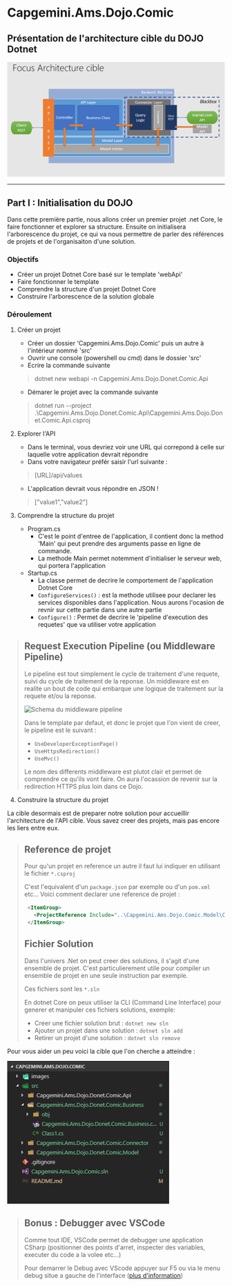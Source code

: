 # Capgemini.Ams.Dojo.Comic

## Présentation de l'architecture cible du DOJO Dotnet

![Schéma de l'architecture](https://github.com/wihary/Capgemini.Ams.Dojo.Comic/raw/develop-dojo/images/archi-dojo-dotnet.png "")

------

## Part I : Initialisation du DOJO

Dans cette première partie, nous allons créer un premier projet .net Core, le faire fonctionner et explorer sa structure. Ensuite on initialisera l'arborescence du projet, ce qui va nous permettre de parler des références de projets et de l'organisaiton d'une solution.

### Objectifs

* Créer un projet Dotnet Core basé sur le template 'webApi'
* Faire fonctionner le template
* Comprendre la structure d'un projet Dotnet Core
* Construire l'arborescence de la solution globale

### Déroulement

1. Créer un projet

    * Créer un dossier 'Capgemini.Ams.Dojo.Comic' puis un autre à l'intérieur nommé 'src'
    * Ouvrir une console (powershell ou cmd) dans le dossier 'src'
    * Ecrire la commande suivante
    > dotnet new webapi -n Capgemini.Ams.Dojo.Donet.Comic.Api
    * Démarer le projet avec la commande suivante
    > dotnet run --project .\Capgemini.Ams.Dojo.Donet.Comic.Api\Capgemini.Ams.Dojo.Donet.Comic.Api.csproj

2. Explorer l'API

    * Dans le terminal, vous devriez voir une URL qui correpond à celle sur laquelle votre application devrait répondre
    * Dans votre navigateur préfér saisir l'url suivante :
    > [URL]/api/values
    * L'application devrait vous répondre en JSON !
    > ["value1","value2"]

3. Comprendre la structure du projet

    * Program.cs
      * C'est le point d'entree de l'application, il contient donc la method 'Main' qui peut prendre des arguments passe en ligne de commande. 
      * La methode Main permet notemment d'initialiser le serveur web, qui portera l'application
    * Startup.cs
      * La classe permet de decrire le comportement de l'application Dotnet Core
      *  `ConfigureServices()` : est la methode utilisee pour declarer les services disponibles dans l'application. Nous aurons l'ocasion de revnir sur cette partie dans une autre partie
      * `Configure()` : Permet de decrire le 'pipeline d'execution des requetes' que va utiliser votre application


> ## Request Execution Pipeline (ou Middleware Pipeline)
> Le pipeline est tout simplement le cycle de traitement d'une requete, suivi du cycle de traitement de la reponse. Un middleware est en realite un bout de code qui embarque une logique de traitement sur la requete et/ou la reponse.<br>
> 
> ![Schema du middleware pipeline](https://www.thomaslevesque.com/files/2018/03/request-delegate-pipeline.png "")
> 
> Dans le template par defaut, et donc le projet que l'on vient de creer, le pipeline est le suivant :
> * `UseDeveloperExceptionPage()`
> * `UseHttpsRedirection()`
> * `UseMvc()`
> 
> Le nom des differents middleware est plutot clair et permet de comprendre ce qu'ils vont faire. On aura l'ocassion de revenir sur la redirection HTTPS plus loin dans ce Dojo.

4. Construire la structure du projet

La cible desormais est de preparer notre solution pour accueillir l'architecture de l'API cible. Vous savez creer des projets, mais pas encore les liers entre eux.

> ## Reference de projet
> Pour qu'un projet en reference un autre il faut lui indiquer en utilisant le fichier `*.csproj`
> 
> C'est l'equivalent d'un `package.json` par exemple ou d'un `pom.xml` etc...
> Voici comment declarer une reference de projet : 
> ``` xml
>  <ItemGroup>
>    <ProjectReference Include="..\Capgemini.Ams.Dojo.Comic.Model\Capgemini.Ams.Dojo.Comic.Model.csproj"/>
>  </ItemGroup>
> ``` 
> 
> ## Fichier Solution
> Dans l'univers .Net on peut creer des solutions, il s'agit d'une ensemble de projet. C'est particulierement utile pour compiler un ensemble de projet en une seule instruction par exemple.
> 
> Ces fichiers sont les `*.sln`
> 
> En dotnet Core on peux utiliser la CLI (Command Line Interface) pour generer et manipuler ces fichiers solutions, exemple:
> * Creer une fichier solution brut : `dotnet new sln`
> * Ajouter un projet dans une solution : `dotnet sln add`
> * Retirer un projet d'une solution : `dotnet sln remove`

Pour vous aider un peu voici la cible que l'on cherche a atteindre :

![Schema du middleware pipeline](https://github.com/wihary/Capgemini.Ams.Dojo.Comic/raw/develop-dojo/images/part1-arborescence.PNG "")

> ## Bonus : Debugger avec VSCode
> Comme tout IDE, VSCode permet de debugger une application CSharp (positionner des points d'arret, inspecter des variables, executer du code a la volee etc...)
>
>Pour demarrer le Debug avec VScode appuyer sur F5 ou via le menu debug situe a gauche de l'interface ([plus d'information](https://code.visualstudio.com/docs/editor/debugging))